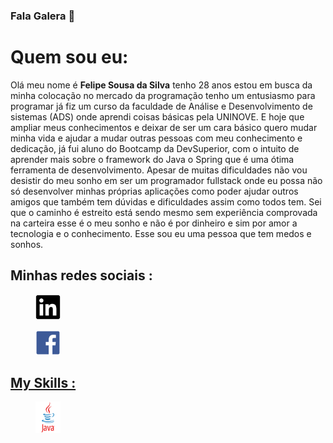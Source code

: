 ### Fala Galera 👋

<!--
**FelipeSdsilva/FelipeSdSilva** is a ✨ _special_ ✨ repository because its `README.md` (this file) appears on your GitHub profile.

Here are some ideas to get you started:

- 🔭 I’m currently working on ...
 🌱 I’m currently learning ...
- 👯 I’m looking to collaborate on ...
- 🤔 I’m looking for help with ...
- 💬 Ask me about ...
- 📫 How to reach me: ...
- 😄 Pronouns: ...
- ⚡ Fun fact: ...
-->
<body>
 <h1>Quem sou eu:</h1>
 <p>Olá meu nome é <strong>Felipe Sousa da Silva</strong> tenho 28 anos estou em busca da minha colocação no mercado da programação tenho um entusiasmo para programar já fiz um curso da faculdade de Análise e Desenvolvimento de sistemas (ADS) onde aprendi coisas básicas pela UNINOVE.
E hoje que ampliar meus conhecimentos e deixar de ser um cara básico quero mudar minha vida e ajudar a mudar outras pessoas com meu conhecimento e dedicação, já fui aluno do Bootcamp da DevSuperior, com o intuito de aprender mais sobre o framework do Java o Spring que é uma ótima ferramenta de desenvolvimento.
Apesar de muitas dificuldades não vou desistir do meu sonho em ser um programador fullstack onde eu possa não só desenvolver minhas próprias aplicações como poder ajudar outros amigos que também tem dúvidas e dificuldades assim como todos tem.
Sei que o caminho é estreito está sendo mesmo sem experiência comprovada na carteira esse é o meu sonho e não é por dinheiro e sim por amor a tecnologia e o conhecimento.
Esse sou eu uma pessoa que tem medos e sonhos.</a></p>
 <h2>Minhas redes sociais :</h2>
  <figure>
    <a href="https://www.linkedin.com/in/felipe-sousa-340748118/">
       <img width= 40 height=40 src="https://raw.githubusercontent.com/devicons/devicon/master/icons/linkedin/linkedin-plain.svg" alt="linkedin-Felipe" href="https://www.linkedin.com/in/felipe-sousa-340748118/">
    </a>
 </figure>
 <figure>
    <a href="https://www.facebook.com/Felipe.fps09/">
     <img width= 40 height=40 src="https://raw.githubusercontent.com/devicons/devicon/master/icons/facebook/facebook-plain.svg"alt="facebook-felipe"?
    </a>
 </figure>
 <h2>My Skills :</h2>
 <figure>
    <img width= 40 height=50 src="https://raw.githubusercontent.com/devicons/devicon/master/icons/java/java-original-wordmark.svg"> 
 </figure>
</body>

